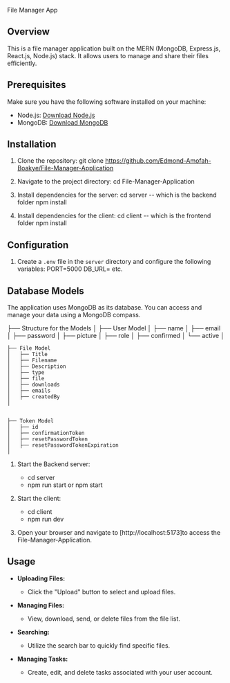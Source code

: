 
File Manager App

## Overview

This is a file manager application built on the MERN (MongoDB, Express.js, React.js, Node.js) stack. It allows users to manage and share their files efficiently.

## Prerequisites

Make sure you have the following software installed on your machine:

- Node.js: [Download Node.js](https://nodejs.org/)
- MongoDB: [Download MongoDB](https://www.mongodb.com/try/download/community)

## Installation

1. Clone the repository:
    git clone https://github.com/Edmond-Amofah-Boakye/File-Manager-Application

2. Navigate to the project directory:
    cd File-Manager-Application
  
3. Install dependencies for the server:
    cd server    -- which is the backend folder
    npm install

4. Install dependencies for the client:
    cd client   -- which is the frontend folder
    npm install

## Configuration

1. Create a `.env` file in the `server` directory and configure the following variables:
PORT=5000
DB_URL= 
etc.


## Database Models
The application uses MongoDB as its database. You can access and manage your data using a MongoDB compass.

├── Structure for the Models
    │
    ├── User Model
    │   ├── name
    │   ├── email
    │   ├── password
    │   ├── picture
    │   ├── role
    │   ├── confirmed
    │   └── active
    │

    
    ├── File Model
    │   ├── Title
    │   ├── Filename
    │   ├── Description
    │   ├── type
    │   ├── file
    │   ├── downloads
    │   ├── emails
    │   ├── createdBy
    │

    
    ├── Token Model
    │   ├── id
    │   ├── confirmationToken
    │   ├── resetPasswordToken
    │   ├── resetPasswordTokenExpiration
    │   
    

1. Start the Backend server:
    - cd server 
    - npm run start or npm start

2. Start the client:
    - cd client
    - npm run dev
  

4. Open your browser and navigate to [http://localhost:5173]to access the File-Manager-Application.

## Usage

- **Uploading Files:**
  - Click the "Upload" button to select and upload files.

- **Managing Files:**
  - View, download, send, or delete files from the file list.

- **Searching:**
  - Utilize the search bar to quickly find specific files.

- **Managing Tasks:**
  - Create, edit, and delete tasks associated with your user account.



    
